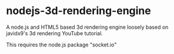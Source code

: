 # nodejs-3d-rendering-engine
A node.js and HTML5 based 3d rendering engine loosely based on javidx9's 3d rendering YouTube tutorial.

This requires the node.js package "socket.io"

